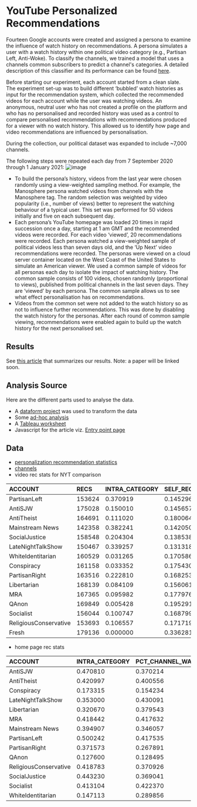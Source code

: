 # YouTube Personalized Recommendations
Fourteen Google accounts were created and assigned a persona to examine the influence of watch history on recommendations. A persona simulates a user with a watch history within one political video category (e.g., Partisan Left, Anti-Woke). To classify the channels, we trained a model that uses a channels common subscribers to predict a channel's categories. A detailed description of this classifier and its performance can be found [here](https://github.com/sam-clark/chan2vec).

Before starting our experiment, each account started from a clean slate. The experiment set-up was to build different ‘bubbled’ watch histories as input for the recommendation system, which collected the recommended videos for each account while the user was watching videos. An anonymous, neutral user who has not created a profile on the platform and who has no personalised and recorded history was used as a control to compare personalised recommendations with recommendations produced for a viewer with no watch history. This allowed us to identify how page and video recommendations are influenced by personalisation.    



During the collection, our political dataset was expanded to include ~7,000 channels.


The following steps were repeated each day from 7 September 2020 through 1 January 2021:
![image](https://user-images.githubusercontent.com/17095341/203696860-18b5eb32-713a-4900-920c-79503692a560.png)
- To build the persona’s history, videos from the last year were chosen randomly using a view-weighted sampling method. For example, the Manosphere persona watched videos from channels with the Manosphere tag. The random selection was weighted by video popularity (i.e., number of views) better to represent the watching behaviour of a typical user. This set was performed for 50 videos initially and five on each subsequent day.
- Each persona’s YouTube homepage was loaded 20 times in rapid succession once a day, starting at 1 am GMT and the recommended videos were recorded. For each video ‘viewed’, 20 recommendations were recorded. Each persona watched a view-weighted sample of political videos less than seven days old, and the ‘Up Next’ video recommendations were recorded. The personas were viewed on a cloud server container located on the West Coast of the United States to simulate an American viewer.
We used a common sample of videos for all personas each day to isolate the impact of watching history. The common sample consists of 100 videos, chosen randomly (proportional to views), published from political channels in the last seven days. They are ‘viewed’ by each persona. The common sample allows us to see what effect personalisation has on recommendations.
- Videos from the common set were not added to the watch history so as not to influence further recommendations. This was done by disabling the watch history for the personas. After each round of common sample viewing, recommendations were enabled again to build up the watch history for the next personalised set.


## Results
See [this article](https://transparency.tube/articles/personalization/) that summarizes our results. Note: a paper will be linked soon.


## Analysis Source


Here are the different parts used to analyse the data.  
- A [dataform project](https://github.com/markledwich2/YouTubeNetworks_Dataform) was used to transform the data 
- Some [ad-hoc analysis](https://github.com/markledwich2/YouTubeNetworks_Dataform/blob/master/sql/us_analyisis_scripts.sql)
- A [Tableau worksheet](https://public.tableau.com/app/profile/mark.ledwich/viz/PersonalizedRecommendationsv2/RecsvAnon)
- Javascript for the article viz. [Entry point page](https://github.com/markledwich2/TransparencyTube/blob/master/src/pages/articles/personalization.tsx)

## Data
- [personalization recommendation statistics](https://ytapp.blob.core.windows.net/public/results%2Fus_rec_stats_v2.jsonl.gz)
- [channels](https://ytapp.blob.core.windows.net/public/results%2Fttube_channels.jsonl.gz)
- video rec stats for NYT comparison

| ACCOUNT | RECS | INTRA\_CATEGORY | SELF\_RECS | CHANNEL\_WATCHED\_RECS | NOVEL\_RECS | PCT\_LEFT | PCT\_RIGHT |
| :--- | :--- | :--- | :--- | :--- | :--- | :--- | :--- |
| PartisanLeft | 153624 | 0.370919 | 0.145296 | 0.208327 | 0.658953 | 0.801490 | 0.198510 |
| AntiSJW | 175028 | 0.150010 | 0.145657 | 0.063778 | 0.791171 | 0.434597 | 0.565403 |
| AntiTheist | 164691 | 0.111020 | 0.180064 | 0.091153 | 0.727362 | 0.725231 | 0.274769 |
| Mainstream News | 142358 | 0.382241 | 0.142050 | 0.152650 | 0.712907 | 0.647747 | 0.352253 |
| SocialJustice | 158548 | 0.204304 | 0.138538 | 0.137813 | 0.733809 | 0.780988 | 0.219012 |
| LateNightTalkShow | 150467 | 0.339257 | 0.131318 | 0.422930 | 0.458865 | 0.901812 | 0.098188 |
| WhiteIdentitarian | 160529 | 0.031265 | 0.170586 | 0.049337 | 0.777212 | 0.478018 | 0.521982 |
| Conspiracy | 161158 | 0.033352 | 0.175430 | 0.019788 | 0.802734 | 0.500732 | 0.499268 |
| PartisanRight | 163516 | 0.222810 | 0.168253 | 0.071180 | 0.754110 | 0.419954 | 0.580046 |
| Libertarian | 168139 | 0.084109 | 0.156061 | 0.084210 | 0.760157 | 0.403043 | 0.596957 |
| MRA | 167365 | 0.095982 | 0.177976 | 0.077770 | 0.736677 | 0.407203 | 0.592797 |
| QAnon | 169849 | 0.005428 | 0.195291 | 0.005835 | 0.795942 | 0.512000 | 0.488000 |
| Socialist | 156044 | 0.100747 | 0.168799 | 0.083175 | 0.746578 | 0.769786 | 0.230214 |
| ReligiousConservative | 153693 | 0.106557 | 0.171719 | 0.082710 | 0.743040 | 0.411588 | 0.588412 |
| Fresh | 179136 | 0.000000 | 0.336281 | 0.000000 | 0.660241 | 0.613344 | 0.386656 |

- home page rec stats

| ACCOUNT | INTRA\_CATEGORY | PCT\_CHANNEL\_WATCHED | PCT\_LEFT | PCT\_RIGHT |
| :--- | :--- | :--- | :--- | :--- |
| AntiSJW | 0.470810 | 0.370214 | 0.042361 | 0.957639 |
| AntiTheist | 0.420997 | 0.400556 | 0.801683 | 0.198317 |
| Conspiracy | 0.173315 | 0.154234 | 0.075013 | 0.924987 |
| LateNightTalkShow | 0.353000 | 0.430091 | 0.984592 | 0.015408 |
| Libertarian | 0.320670 | 0.379543 | 0.066773 | 0.933227 |
| MRA | 0.418442 | 0.417632 | 0.038504 | 0.961496 |
| Mainstream News | 0.394907 | 0.346057 | 0.723444 | 0.276556 |
| PartisanLeft | 0.500242 | 0.417535 | 0.978074 | 0.021926 |
| PartisanRight | 0.371573 | 0.267891 | 0.031642 | 0.968358 |
| QAnon | 0.127600 | 0.128495 | 0.063147 | 0.936853 |
| ReligiousConservative | 0.418783 | 0.370926 | 0.021305 | 0.978695 |
| SocialJustice | 0.443230 | 0.369041 | 0.962311 | 0.037689 |
| Socialist | 0.413104 | 0.422370 | 0.974376 | 0.025624 |
| WhiteIdentitarian | 0.147113 | 0.289856 | 0.060016 | 0.939984 |
